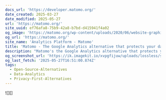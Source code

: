 ```yaml
---
docs_url: 'https://developer.matomo.org/'
date_created: 2025-03-27
date_modified: 2025-05-27
url: 'https://matomo.org/'
site_uuid: ef76afa8-75b9-42a8-b7bd-d415941f4a02
og_image: 'https://matomo.org/wp-content/uploads/2020/06/website-graphics-2020-v5-1-e1611111459689.png'
og_url: 'https://matomo.org/'
site_name: 'Analytics Platform - Matomo'
title: 'Matomo - The Google Analytics alternative that protects your data'
description: "Matomo's the Google Analytics alternative that protects your data and your customer's privacy. A powerful web analytics platform with 100% data ownership."
og_screenshot_url: 'https://ik.imagekit.io/xvpgfijuw/uploads/lossless/screenshots/20250527_Mamoto_og_screenshot.jpeg'
og_last_fetch: '2025-05-27T16:51:00.874Z'
tags:
  - Open-Source-Alternatives
  - Data-Analytics
  - Privacy-First-Alternatives
---
```


![][]
